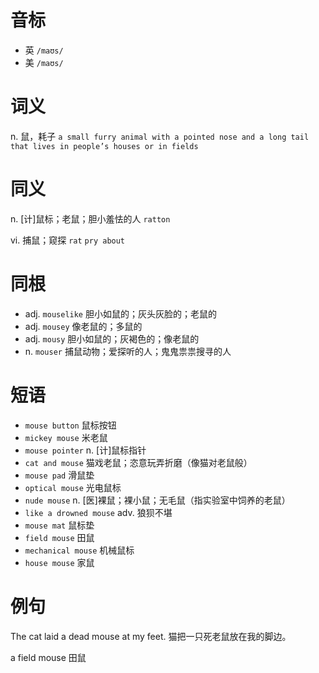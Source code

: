 # 音标

- 英 `/maʊs/`
- 美 `/maʊs/`

# 词义

n. 鼠，耗子
`a small furry animal with a pointed nose and a long tail that lives in people’s houses or in fields`

# 同义

n. [计]鼠标；老鼠；胆小羞怯的人
`ratton`

vi. 捕鼠；窥探
`rat` `pry about`

# 同根

- adj. `mouselike` 胆小如鼠的；灰头灰脸的；老鼠的
- adj. `mousey` 像老鼠的；多鼠的
- adj. `mousy` 胆小如鼠的；灰褐色的；像老鼠的
- n. `mouser` 捕鼠动物；爱探听的人；鬼鬼祟祟搜寻的人

# 短语

- `mouse button` 鼠标按钮
- `mickey mouse` 米老鼠
- `mouse pointer` n. [计]鼠标指针
- `cat and mouse` 猫戏老鼠；恣意玩弄折磨（像猫对老鼠般）
- `mouse pad` 滑鼠垫
- `optical mouse` 光电鼠标
- `nude mouse` n. [医]裸鼠；裸小鼠；无毛鼠（指实验室中饲养的老鼠）
- `like a drowned mouse` adv. 狼狈不堪
- `mouse mat` 鼠标垫
- `field mouse` 田鼠
- `mechanical mouse` 机械鼠标
- `house mouse` 家鼠

# 例句

The cat laid a dead mouse at my feet.
猫把一只死老鼠放在我的脚边。

a field mouse
田鼠


